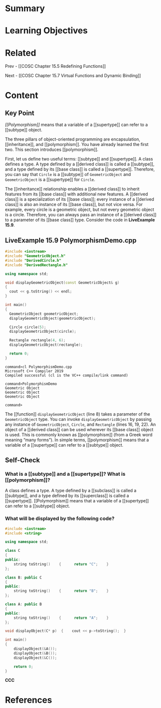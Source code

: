 # Summary

# Learning Objectives

# Related
Prev - [[COSC Chapter 15.5 Redefining Functions]]

Next - [[COSC Chapter 15.7 Virtual Functions and Dynamic Binding]]
# Content

## Key Point

_[[Polymorphism]]_ means that a variable of a [[supertype]] can refer to a [[subtype]] object.

The three pillars of object-oriented programming are encapsulation, [[inheritance]], and [[polymorphism]]. You have already learned the first two. This section introduces [[polymorphism]].

First, let us define two useful terms: [[subtype]] and [[supertype]]. A class defines a type. A type defined by a [[derived class]] is called a [[subtype]], and a type defined by its [[base class]] is called a [[supertype]]. Therefore, you can say that `Circle` is a [[subtype]] of `GeometricObject` and `GeometricObject` is a [[supertype]] for `Circle`.

The [[inheritance]] relationship enables a [[derived class]] to inherit features from its [[base class]] with additional new features. A [[derived class]] is a specialization of its [[base class]]; every instance of a [[derived class]] is also an instance of its [[base class]], but not vice versa. For example, every circle is a geometric object, but not every geometric object is a circle. Therefore, you can always pass an instance of a [[derived class]] to a parameter of its [[base class]] type. Consider the code in **LiveExample 15.9**.

## **LiveExample 15.9 PolymorphismDemo.cpp**
```CPP
#include <iostream>
#include "GeometricObject.h"
#include "DerivedCircle.h"
#include "DerivedRectangle.h"

using namespace std;

void displayGeometricObject(const GeometricObject& g)
{
  cout << g.toString() << endl;
}

int main()
{
  GeometricObject geometricObject;
  displayGeometricObject(geometricObject);

  Circle circle(5);
  displayGeometricObject(circle);

  Rectangle rectangle(4, 6);
  displayGeometricObject(rectangle);

  return 0;
}
```

```
command>cl PolymorphismDemo.cpp
Microsoft C++ Compiler 2019 
Compiled successful (cl is the VC++ compile/link command)

command>PolymorphismDemo 
Geometric Object
Geometric Object
Geometric Object

command>
```

The [[function]] `displayGeometricObject` (line 8) takes a parameter of the `GeometricObject` type. You can invoke `displayGeometricObject` by passing any instance of `GeometricObject`, `Circle`, and `Rectangle` (lines 16, 19, 22). An object of a [[derived class]] can be used wherever its [[base class]] object is used. This is commonly known as [[polymorphism]] (from a Greek word meaning “many forms”). In simple terms, [[polymorphism]] means that a variable of a [[supertype]] can refer to a [[subtype]] object.

## Self-Check

### What is a [[subtype]] and a [[supertype]]? What is [[polymorphism]]?

A class defines a type. A type defined by a [[subclass]] is called a [[subtype]], and a type defined by its [[superclass]] is called a [[supertype]]. [[Polymorphism]] means that a variable of a [[supertype]] can refer to a [[subtype]] object.

### What will be displayed by the following code?

```CPP
#include <iostream>
#include <string>

using namespace std;

class C
{
public:
	string toString()    {      return "C";    }
};

class B: public C
{
public:
	string toString()    {      return "B";    }
};

class A: public B
{
public:
	string toString()    {      return "A";    }
};

void displayObject(C* p)  {    cout << p->toString();  }

int main()
{
	displayObject(&A());
	displayObject(&B());
    displayObject(&C());

	return 0;
}
```

__CCC__

# References
